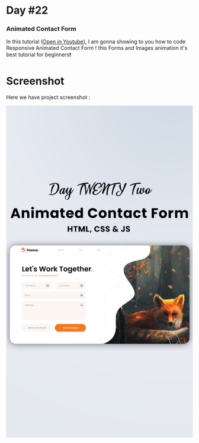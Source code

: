 # Day #22

### Animated Contact Form
In this tutorial ([Open in Youtube]()),  I am gonna showing to you how to code Responsive Animated Contact Form ! this Forms and Images animation it's best tutorial for beginners❗️

# Screenshot
Here we have project screenshot :

![screenshot](22-ScreenShot.png)